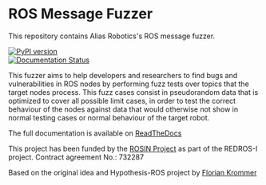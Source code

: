 # ROS Message Fuzzer

This repository contains Alias Robotics's ROS message fuzzer.

[![PyPI version](https://badge.fury.io/py/ros1_fuzzer.svg)](https://badge.fury.io/py/ros1_fuzzer)   
[![Documentation Status](https://readthedocs.org/projects/ros1_fuzzer/badge/?version=latest)](https://ros1_fuzzer.readthedocs.io/en/latest/?badge=latest)   


This fuzzer aims to help developers and researchers to find bugs and vulnerabilities in ROS nodes by performing fuzz tests
over topics that the target nodes process. This fuzz cases consist in pseudorandom data that is optimized to cover all
possible limit cases, in order to test the correct behaviour of the nodes against data that would otherwise not show 
in normal testing cases or normal behaviour of the target robot.

The full documentation is available on [ReadTheDocs](https://ros1_fuzzer.readthedocs.com)

This project has been funded by the [ROSIN Project](http://rosin-project.eu/) as part of the REDROS-I project.
Contract agreement No.: 732287

Based on the original idea and Hypothesis-ROS project by [Florian Krommer](https://github.com/fkromer/hypothesis-ros)


